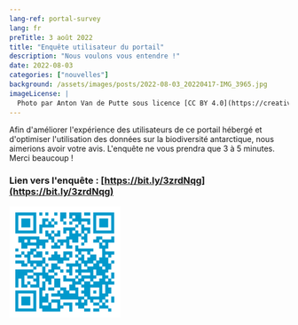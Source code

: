 ```yaml
---
lang-ref: portal-survey
lang: fr
preTitle: 3 août 2022
title: "Enquête utilisateur du portail"
description: "Nous voulons vous entendre !"
date: 2022-08-03
categories: ["nouvelles"]
background: /assets/images/posts/2022-08-03_20220417-IMG_3965.jpg
imageLicense: |
  Photo par Anton Van de Putte sous licence [CC BY 4.0](https://creativecommons.org/licenses/by/4.0/)
---
```


Afin d'améliorer l'expérience des utilisateurs de ce portail hébergé et d'optimiser l'utilisation des données sur la biodiversité antarctique, nous aimerions avoir votre avis.
L'enquête ne vous prendra que 3 à 5 minutes. Merci beaucoup !

### Lien vers l'enquête : [https://bit.ly/3zrdNqg](https://bit.ly/3zrdNqg)

<img src="/assets/images/hosted-portal-survey.png" alt="Code QR vers l'enquête" width="200"/>

